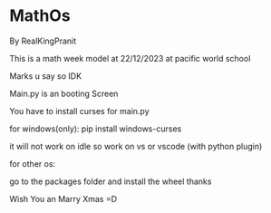 # MathOs
By RealKingPranit

This is a math week model at 22/12/2023 at pacific world school

Marks u say so IDK

Main.py is an booting Screen

You have to install curses for main.py

for windows(only): pip install windows-curses

it will not work on idle so work on vs or vscode (with python plugin)

for other os:

go to the packages folder and install the wheel thanks

Wish You an Marry Xmas =D
